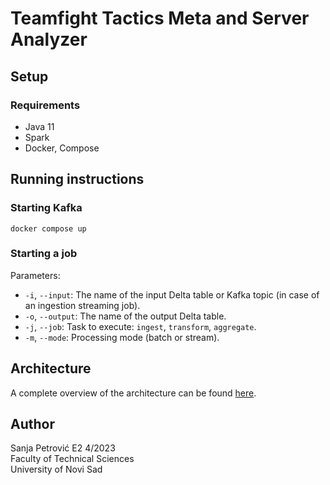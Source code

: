 # Teamfight Tactics Meta and Server Analyzer


## Setup
### Requirements
- Java 11
- Spark
- Docker, Compose

## Running instructions
### Starting Kafka
```
docker compose up
```
### Starting a job

Parameters:
- `-i`, `--input`: The name of the input Delta table or Kafka topic (in case of an ingestion streaming job).
- `-o`, `--output`: The name of the output Delta table.
- `-j`, `--job`: Task to execute: `ingest`, `transform`, `aggregate`.
- `-m`, `--mode`: Processing mode (batch or stream).

## Architecture
A complete overview of the architecture can be found [here](https://s.icepanel.io/X9OaWkKYwqRoff/capb).

## Author
Sanja Petrović E2 4/2023<br>
Faculty of Technical Sciences<br>
University of Novi Sad